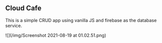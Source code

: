 ## Cloud Cafe

This is a simple CRUD app using vanilla JS and firebase as the database service.

![](/img/Screenshot 2021-08-19 at 01.02.51.png)
